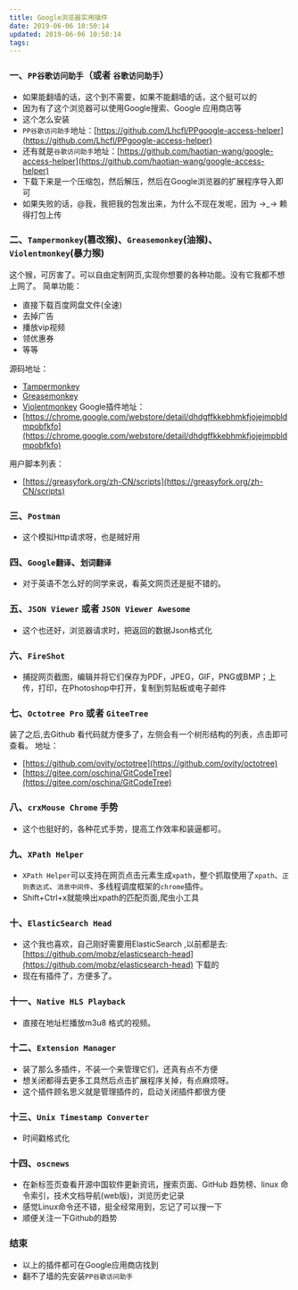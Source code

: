 ```yaml
---
title: Google浏览器实用插件
date: 2019-06-06 10:50:14
updated: 2019-06-06 10:50:14
tags:
---
```


### 一、`PP谷歌访问助手`（或者 `谷歌访问助手`）
+ 如果能翻墙的话，这个到不需要，如果不能翻墙的话，这个挺可以的 
+ 因为有了这个浏览器可以使用Google搜索、Google 应用商店等
+ 这个怎么安装
+ `PP谷歌访问助手`地址：[https://github.com/Lhcfl/PPgoogle-access-helper](https://github.com/Lhcfl/PPgoogle-access-helper)
+ 还有就是`谷歌访问助手`地址：[https://github.com/haotian-wang/google-access-helper](https://github.com/haotian-wang/google-access-helper)
+ 下载下来是一个压缩包，然后解压，然后在Google浏览器的扩展程序导入即可
+ 如果失败的话，@我，我把我的包发出来，为什么不现在发呢，因为 →_→ 赖得打包上传

<!--more-->

### 二、`Tampermonkey`(篡改猴)、`Greasemonkey`(油猴)、`Violentmonkey`(暴力猴)
这个猴，可厉害了。可以自由定制网页,实现你想要的各种功能。没有它我都不想上网了。
简单功能：
+ 直接下载百度网盘文件(全速)
+ 去掉广告
+ 播放vip视频
+ 领优惠券
+ 等等

源码地址：
+ [Tampermonkey](https://github.com/Tampermonkey/tampermonkey)
+ [Greasemonkey](https://github.com/greasemonkey/greasemonkey)
+ [Violentmonkey](https://github.com/violentmonkey/violentmonkey)
Google插件地址：
+ [https://chrome.google.com/webstore/detail/dhdgffkkebhmkfjojejmpbldmpobfkfo](https://chrome.google.com/webstore/detail/dhdgffkkebhmkfjojejmpbldmpobfkfo)

用户脚本列表：
+ [https://greasyfork.org/zh-CN/scripts](https://greasyfork.org/zh-CN/scripts)

### 三、`Postman`
+ 这个模拟Http请求呀，也是贼好用

### 四、`Google翻译`、`划词翻译`
+ 对于英语不怎么好的同学来说，看英文网页还是挺不错的。

### 五、`JSON Viewer` 或者 `JSON Viewer Awesome`
+ 这个也还好，浏览器请求时，把返回的数据Json格式化

### 六、`FireShot`
+ 捕捉网页截图，编辑并将它们保存为PDF，JPEG，GIF，PNG或BMP；上传，打印，在Photoshop中打开，复制到剪贴板或电子邮件

### 七、`Octotree Pro` 或者 `GiteeTree`
装了之后,去Github 看代码就方便多了，左侧会有一个树形结构的列表，点击即可查看。
地址：
+ [https://github.com/ovity/octotree](https://github.com/ovity/octotree)
+ [https://gitee.com/oschina/GitCodeTree](https://gitee.com/oschina/GitCodeTree)

### 八、`crxMouse Chrome` 手势
+ 这个也挺好的，各种花式手势，提高工作效率和装逼都可。

### 九、`XPath Helper`
+ `XPath Helper`可以支持在网页点击元素生成`xpath`，整个抓取使用了`xpath`、`正则表达式`、`消息中间件`、多线程调度框架的`chrome`插件。  
+ Shift+Ctrl+x就能唤出xpath的匹配页面,爬虫小工具

### 十、`ElasticSearch Head`
+ 这个我也喜欢，自己刚好需要用ElasticSearch ,以前都是去:[https://github.com/mobz/elasticsearch-head](https://github.com/mobz/elasticsearch-head) 下载的    
+ 现在有插件了，方便多了。

### 十一、`Native HLS Playback`
+ 直接在地址栏播放m3u8 格式的视频。

### 十二、`Extension Manager`
+ 装了那么多插件，不装一个来管理它们，还真有点不方便  
+ 想关闭都得去更多工具然后点击扩展程序关掉，有点麻烦呀。
+ 这个插件顾名思义就是管理插件的，启动关闭插件都很方便

### 十三、`Unix Timestamp Converter`
+ 时间戳格式化

### 十四、`oscnews`
+ 在新标签页查看开源中国软件更新资讯，搜索页面、GitHub 趋势榜、linux 命令索引，技术文档导航(web版)，浏览历史记录
+ 感觉Linux命令还不错，挺全经常用到，忘记了可以搜一下
+ 顺便关注一下Github的趋势

### 结束
+ 以上的插件都可在Google应用商店找到
+ 翻不了墙的先安装`PP谷歌访问助手`

